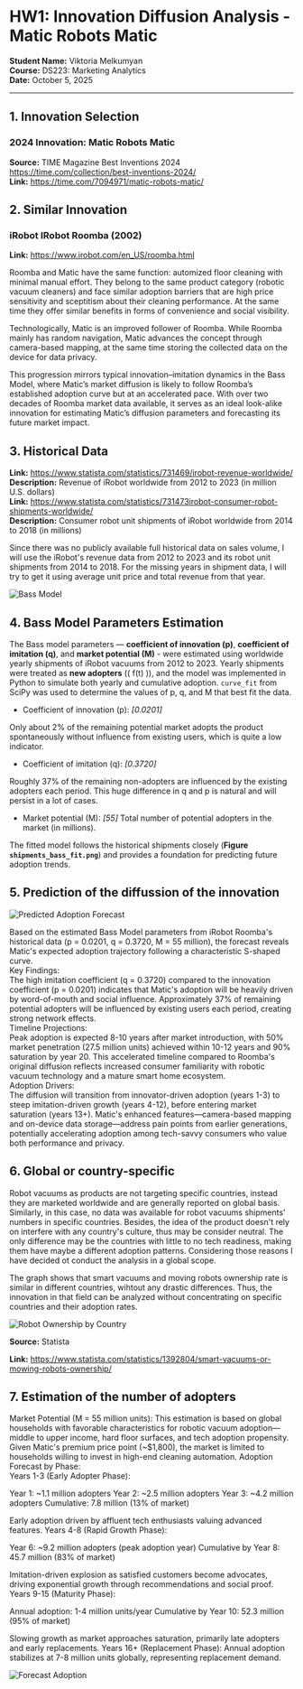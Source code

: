 # HW1: Innovation Diffusion Analysis - Matic Robots Matic

**Student Name:** Viktoria Melkumyan  
**Course:** DS223: Marketing Analytics  
**Date:** October 5, 2025  

---

## 1. Innovation Selection

### 2024 Innovation: Matic Robots Matic

**Source:** TIME Magazine Best Inventions 2024 https://time.com/collection/best-inventions-2024/  
**Link:**  https://time.com/7094971/matic-robots-matic/ 

## 2. Similar Innovation

### iRobot IRobot Roomba (2002)

**Link:** https://www.irobot.com/en_US/roomba.html

Roomba and Matic have the same function: automized floor cleaning with minimal manual effort. They belong to the same product category (robotic vacuum cleaners) and face similar adoption barriers that are high price sensitivity and sceptitism about their cleaning performance. At the same time they offer similar benefits in forms of convenience and social visibility. 

Technologically, Matic is an improved follower of Roomba. While Roomba mainly has random navigation, Matic advances the concept through camera-based mapping, at the same time storing the collected data on the device for data privacy.

This progression mirrors typical innovation–imitation dynamics in the Bass Model, where Matic’s market diffusion is likely to follow Roomba’s established adoption curve but at an accelerated pace. With over two decades of Roomba market data available, it serves as an ideal look-alike innovation for estimating Matic’s diffusion parameters and forecasting its future market impact.

## 3. Historical Data

**Link:** https://www.statista.com/statistics/731469/irobot-revenue-worldwide/  
**Description:** Revenue of iRobot worldwide from 2012 to 2023 (in million U.S. dollars)  
**Link:** https://www.statista.com/statistics/731473irobot-consumer-robot-shipments-worldwide/   
**Description:** Consumer robot unit shipments of iRobot worldwide from 2014 to 2018 (in millions)  
 
Since there was no publicly available full historical data on sales volume, I will use the iRobot's revenue data from 2012 to 2023 and its robot unit shipments from 2014 to 2018. For the missing years in shipment data, I will try to get it using average unit price and total revenue from that year.

![Bass Model](/Users/macbook/Documents/AUA/DS223/HW1/img/shipments_bass_fit.png)

## 4. Bass Model Parameters Estimation

The Bass model parameters — **coefficient of innovation (p)**, **coefficient of imitation (q)**, and **market potential (M)** - were estimated using worldwide yearly shipments of iRobot vacuums from 2012 to 2023. Yearly shipments were treated as **new adopters** (\( f(t) \)), and the model was implemented in Python to simulate both yearly and cumulative adoption. `curve_fit` from SciPy was used to determine the values of p, q, and M that best fit the data.  

- Coefficient of innovation (p): *[0.0201]*  

Only about 2% of the remaining potential market adopts the product spontaneously without influence from existing users, which is quite a low indicator.

- Coefficient of imitation (q): *[0.3720]*  

Roughly 37% of the remaining non-adopters are influenced by the existing adopters each period. This huge difference in q and p is natural and will persist in a lot of cases.

- Market potential (M): *[55]* 
Total number of potential adopters in the market (in millions).

The fitted model follows the historical shipments closely (**Figure `shipments_bass_fit.png`**) and provides a foundation for predicting future adoption trends.


## 5. Prediction of the diffussion of the innovation

![Predicted Adoption Forecast](/Users/macbook/Documents/AUA/DS223/HW1/img/predicted_adoption_forecast.png)

Based on the estimated Bass Model parameters from iRobot Roomba's historical data (p = 0.0201, q = 0.3720, M = 55 million), the forecast reveals Matic's expected adoption trajectory following a characteristic S-shaped curve.  
Key Findings:  
The high imitation coefficient (q = 0.3720) compared to the innovation coefficient (p = 0.0201) indicates that Matic's adoption will be heavily driven by word-of-mouth and social influence. Approximately 37% of remaining potential adopters will be influenced by existing users each period, creating strong network effects.  
Timeline Projections:  
Peak adoption is expected 8-10 years after market introduction, with 50% market penetration (27.5 million units) achieved within 10-12 years and 90% saturation by year 20. This accelerated timeline compared to Roomba's original diffusion reflects increased consumer familiarity with robotic vacuum technology and a mature smart home ecosystem.  
Adoption Drivers:  
The diffusion will transition from innovator-driven adoption (years 1-3) to steep imitation-driven growth (years 4-12), before entering market saturation (years 13+). Matic's enhanced features—camera-based mapping and on-device data storage—address pain points from earlier generations, potentially accelerating adoption among tech-savvy consumers who value both performance and privacy.  

## 6. Global or country-specific

Robot vacuums as products are not targeting specific countries, instead they are marketed worldwide and are generally reported on global basis. Similarly, in this case, no data was available for robot vacuums shipments' numbers in specific countries. Besides, the idea of the product doesn't rely on interfere with any country's culture, thus may be consider neutral. The only difference may be the countries with little to no tech readiness, making them have maybe a different adoption patterns. Considering those reasons I have decided ot conduct the analysis in a global scope.

The graph shows that smart vacuums and moving robots ownership rate is similar in different countries, wihtout any drastic differences. Thus, the innovation in that field can be analyzed without concentrating on specific countries and their adoption rates.

![Robot Ownership by Country](/Users/macbook/Documents/AUA/DS223/HW1/img/robot_ownership_by_country.png)

**Source:** Statista

**Link:** https://www.statista.com/statistics/1392804/smart-vacuums-or-mowing-robots-ownership/

## 7. Estimation of the number of adopters

Market Potential (M = 55 million units): This estimation is based on global households with favorable characteristics for robotic vacuum adoption—middle to upper income, hard floor surfaces, and tech adoption propensity. Given Matic's premium price point (~$1,800), the market is limited to households willing to invest in high-end cleaning automation.
Adoption Forecast by Phase:  
Years 1-3 (Early Adopter Phase):  

Year 1: ~1.1 million adopters
Year 2: ~2.5 million adopters
Year 3: ~4.2 million adopters
Cumulative: 7.8 million (13% of market)

Early adoption driven by affluent tech enthusiasts valuing advanced features.
Years 4-8 (Rapid Growth Phase):

Year 6: ~9.2 million adopters (peak adoption year)
Cumulative by Year 8: 45.7 million (83% of market)

Imitation-driven explosion as satisfied customers become advocates, driving exponential growth through recommendations and social proof.
Years 9-15 (Maturity Phase):

Annual adoption: 1-4 million units/year
Cumulative by Year 10: 52.3 million (95% of market)

Slowing growth as market approaches saturation, primarily late adopters and early replacements.
Years 16+ (Replacement Phase):
Annual adoption stabilizes at 7-8 million units globally, representing replacement demand.

![Forecast Adoption](/Users/macbook/Documents/AUA/DS223/HW1/img/forecast_adoption.png)






